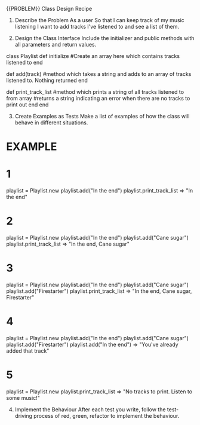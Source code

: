 {{PROBLEM}} Class Design Recipe
1. Describe the Problem
As a user
So that I can keep track of my music listening
I want to add tracks I've listened to and see a list of them.

2. Design the Class Interface
Include the initializer and public methods with all parameters and return values.

class Playlist
  def initialize
    #Create an array here which contains tracks listened to
  end

  def add(track)
    #method which takes a string and adds to an array of tracks listened to. Nothing returned
  end

  def print_track_list
    #method which prints a string of all tracks listened to from array
    #returns a string indicating an error when there are no tracks to print out
  end
end


3. Create Examples as Tests
Make a list of examples of how the class will behave in different situations.

# EXAMPLE

# 1
playlist = Playlist.new
playlist.add("In the end")
playlist.print_track_list => "In the end"

# 2
playlist = Playlist.new
playlist.add("In the end")
playlist.add("Cane sugar")
playlist.print_track_list => "In the end, Cane sugar"

# 3
playlist = Playlist.new
playlist.add("In the end")
playlist.add("Cane sugar")
playlist.add("Firestarter")
playlist.print_track_list => "In the end, Cane sugar, Firestarter"

# 4 
playlist = Playlist.new
playlist.add("In the end")
playlist.add("Cane sugar")
playlist.add("Firestarter")
playlist.add("In the end") => "You've already added that track"

# 5
playlist = Playlist.new
playlist.print_track_list => "No tracks to print. Listen to some music!"

4. Implement the Behaviour
After each test you write, follow the test-driving process of red, green, refactor to implement the behaviour.